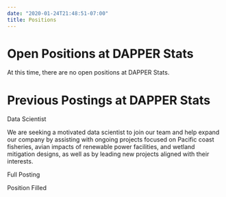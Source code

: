 ```yaml
---
date: "2020-01-24T21:48:51-07:00"
title: Positions
---
```


# Open Positions at DAPPER Stats
At this time, there are no open positions at DAPPER Stats.

# Previous Postings at DAPPER Stats
Data Scientist

We are seeking a motivated data scientist to join our team and help expand our company by assisting with ongoing projects focused on Pacific coast fisheries, avian impacts of renewable power facilities, and wetland mitigation designs, as well as by leading new projects aligned with their interests.

Full Posting

Position Filled